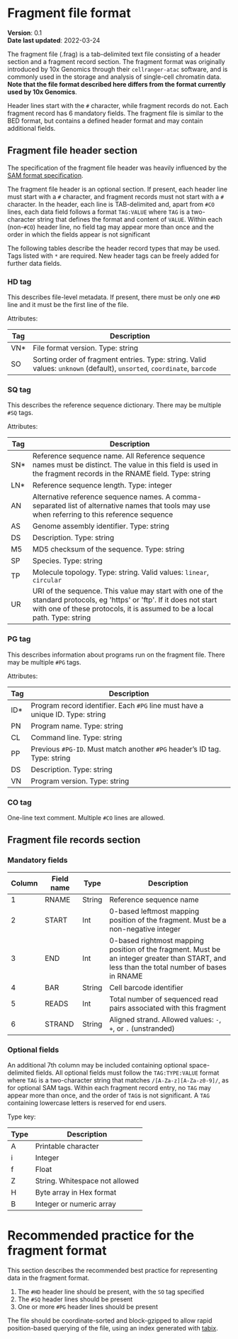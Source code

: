 # Fragment file format

**Version**: 0.1  
**Date last updated**: 2022-03-24

The fragment file (.frag) is a tab-delimited text file consisting of a header section and a fragment record section. The fragment format was originally introduced by 10x Genomics through their `cellranger-atac` software, and is commonly used in the storage and analysis of single-cell chromatin data. **Note that the file format described here differs from the format currently used by 10x Genomics**.

Header lines start with the `#` character, while fragment records do not. Each fragment record has 6 mandatory fields. The fragment file is similar to the BED format, but contains a defined header format and may contain additional fields.

## Fragment file header section

The specification of the fragment file header was heavily influenced by the [SAM format specification](https://samtools.github.io/hts-specs/SAMv1.pdf).

The fragment file header is an optional section. If present, each header line must start with a `#` character, and fragment records must not start with a `#` character. In the header, each line is TAB-delimited and, apart from `#CO` lines, each data field follows a format `TAG:VALUE` where `TAG` is a two-character string that defines the format and content of `VALUE`. Within each (non-`#CO`) header line, no field tag may appear more than once and the order in which the fields appear is not significant

The following tables describe the header record types that may be used. Tags listed with `*` are required. New header tags can be freely added for further data fields.

### HD tag

This describes file-level metadata. If present, there must be only one `#HD` line and it must be the first line of the file.

Attributes:

| Tag | Description |
| --- | ----------- |
| VN\* | File format version. Type: string |
| SO | Sorting order of fragment entries. Type: string. Valid values: `unknown` (default), `unsorted`, `coordinate`, `barcode` |

### SQ tag

This describes the reference sequence dictionary. There may be multiple `#SQ` tags.

Attributes:

| Tag | Description |
| --- | ----------- |
| SN\*  | Reference sequence name. All Reference sequence names must be distinct. The value in this field is used in the fragment records in the RNAME field. Type: string |
| LN\*  | Reference sequence length. Type: integer |
| AN  | Alternative reference sequence names. A comma-separated list of alternative names that tools may use when referring to this reference sequence |
| AS  | Genome assembly identifier. Type: string |
| DS  | Description. Type: string |
| M5  | MD5 checksum of the sequence. Type: string |
| SP  | Species. Type: string |
| TP  | Molecule topology. Type: string. Valid values: `linear`, `circular` |
| UR  | URI of the sequence. This value may start with one of the standard protocols, eg 'https' or 'ftp'. If it does not start with one of these protocols, it is assumed to be a local path. Type: string |

### PG tag

This describes information about programs run on the fragment file. There may be multiple `#PG` tags.

Attributes:

| Tag | Description |
| --- | ----------- |
| ID\*  | Program record identifier. Each `#PG` line must have a unique ID. Type: string |
| PN  | Program name. Type: string |
| CL  | Command line. Type: string |
| PP  | Previous `#PG-ID`. Must match another `#PG` header’s ID tag. Type: string |
| DS  | Description. Type: string |
| VN  | Program version. Type: string |


### CO tag

One-line text comment. Multiple `#CO` lines are allowed.

## Fragment file records section

### Mandatory fields

| Column | Field name | Type | Description |
| ------ | ---------- | ---- | ----------- |
|   1    |   RNAME    | String | Reference sequence name |
|   2    |   START    | Int  | 0-based leftmost mapping position of the fragment. Must be a non-negative integer |
|   3    |   END      | Int  | 0-based rightmost mapping position of the fragment. Must be an integer greater than START, and less than the total number of bases in RNAME |
|   4    |   BAR      | String | Cell barcode identifier |
|   5    |   READS    | Int  | Total number of sequenced read pairs associated with this fragment |
|   6    |   STRAND   | String | Aligned strand. Allowed values: `-`, `+`, or `.` (unstranded) |

### Optional fields

An additional 7th column may be included containing optional space-delimited fields. All optional fields must follow the `TAG:TYPE:VALUE` format where `TAG` is a two-character string that matches `/[A-Za-z][A-Za-z0-9]/`, as for optional SAM tags. Within each fragment record entry, no `TAG` may appear more than once, and the order of `TAG`s is not significant. A `TAG` containing lowercase letters is reserved for end users.

Type key:

| Type | Description |
| ---- | ----------- |
|  A   | Printable character |
|  i   | Integer     |
|  f   | Float       |
|  Z   | String. Whitespace not allowed |
|  H   | Byte array in Hex format  |
|  B   | Integer or numeric array |

# Recommended practice for the fragment format

This section describes the recommended best practice for representing data in the fragment format.

1. The `#HD` header line should be present, with the `SO` tag specified  
2. The `#SQ` header lines should be present  
3. One or more `#PG` header lines should be present  

The file should be coordinate-sorted and block-gzipped to allow rapid position-based querying of the file, using an index generated with [tabix](http://www.htslib.org/doc/tabix.html).
